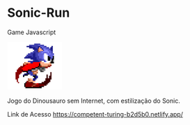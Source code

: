 # Sonic-Run
 Game Javascript 

<img src="./assets/sonic.gif" width="25%">

Jogo do Dinousauro sem Internet, com estilização do Sonic.

Link de Acesso
https://competent-turing-b2d5b0.netlify.app/

